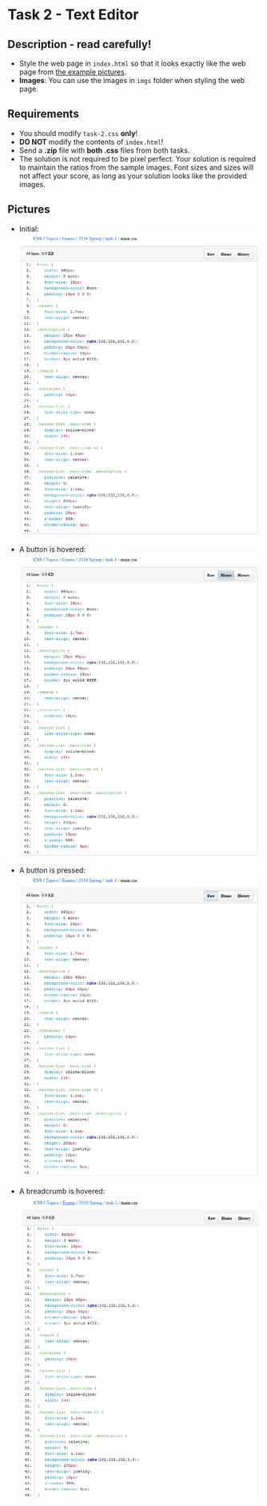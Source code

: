 # Task 2 - Text Editor

## Description - read carefully!
- Style the web page in `index.html` so that it looks exactly like the web page from [the example pictures](./result). 
- **Images**: You can use the images in `imgs` folder when styling the web page.

## Requirements
- You should modify `task-2.css` **only**!
- **DO NOT** modify the contents of `index.html`!
- Send a **.zip** file with **both .css** files from both tasks.
- The solution is not required to be pixel perfect. Your solution is required to maintain the ratios from the sample images. Font sizes and sizes will not affect your score, as long as your solution looks like the provided images.

## Pictures
- Initial:
![initial page](./result/initial.png)

- A button is hovered:
![file tab hovered](./result/control-button-hovered.png)

- A button is pressed:
![current file tab hovered](./result/control-button-pressed.png)

- A breadcrumb is hovered:
![hovered selector](./result/breadcrumb-hovered.png)
